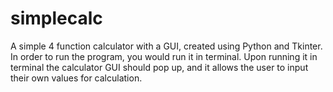 # simplecalc
A simple 4 function calculator with a GUI, created using Python and Tkinter. 
In order to run the program, you would run it in terminal. Upon running it in terminal the calculator GUI should pop up, 
and it allows the user to input their own values for calculation. 
